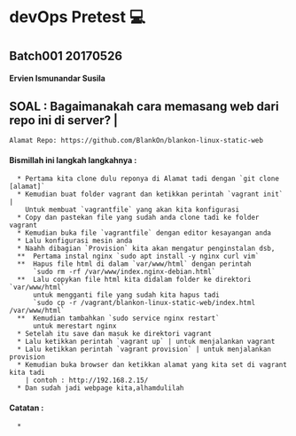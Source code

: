 # devOps Pretest :computer:
## Batch001 20170526
#### Ervien Ismunandar Susila
## SOAL : Bagaimanakah cara memasang web dari repo ini di server? |
    Alamat Repo: https://github.com/BlankOn/blankon-linux-static-web
#### Bismillah ini langkah langkahnya :
      * Pertama kita clone dulu reponya di Alamat tadi dengan `git clone [alamat]`
      * Kemudian buat folder vagrant dan ketikkan perintah `vagrant init` |
        Untuk membuat `vagrantfile` yang akan kita konfigurasi
      * Copy dan pastekan file yang sudah anda clone tadi ke folder vagrant
      * Kemudian buka file `vagrantfile` dengan editor kesayangan anda
      * Lalu konfigurasi mesin anda
      * Naahh dibagian `Provision` kita akan mengatur penginstalan dsb,  
      **  Pertama instal nginx `sudo apt install -y nginx curl vim`
      **  Hapus file html di dalam `var/www/html` dengan perintah 
          `sudo rm -rf /var/www/index.nginx-debian.html`
      **  Lalu copykan file html kita didalam folder ke direktori `var/www/html`
          untuk mengganti file yang sudah kita hapus tadi
          `sudo cp -r /vagrant/blankon-linux-static-web/index.html /var/www/html`
      **  Kemudian tambahkan `sudo service nginx restart` 
          untuk merestart nginx
      * Setelah itu save dan masuk ke direktori vagrant
      * Lalu ketikkan perintah `vagrant up` | untuk menjalankan vagrant
      * Lalu ketikkan perintah `vagrant provision` | untuk menjalankan provision
      * Kemudian buka browser dan ketikkan alamat yang kita set di vagrant kita tadi
        | contoh : http://192.168.2.15/
      * Dan sudah jadi webpage kita,alhamdulilah
  #### Catatan :
      * 


